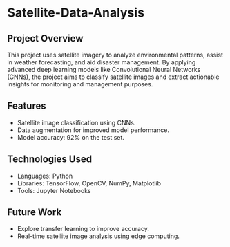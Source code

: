 # Satellite-Data-Analysis

## Project Overview
This project uses satellite imagery to analyze environmental patterns, assist in weather forecasting, and aid disaster management. By applying advanced deep learning models like Convolutional Neural Networks (CNNs), the project aims to classify satellite images and extract actionable insights for monitoring and management purposes.

## Features
- Satellite image classification using CNNs.
- Data augmentation for improved model performance.
- Model accuracy: 92% on the test set.



## Technologies Used
- Languages: Python
- Libraries: TensorFlow, OpenCV, NumPy, Matplotlib
- Tools: Jupyter Notebooks



## Future Work
- Explore transfer learning to improve accuracy.
- Real-time satellite image analysis using edge computing.
